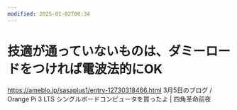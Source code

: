 ```yaml
---
modified: 2025-01-02T00:34
---
```

# 技適が通っていないものは、ダミーロードをつければ電波法的にOK

https://ameblo.jp/sasaplus1/entry-12730318466.html 3月5日のブログ / Orange Pi 3 LTS シングルボードコンピュータを買ったよ | 四角革命前夜